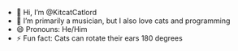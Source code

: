 - 👋 Hi, I’m @KitcatCatlord
- 👀 I’m primarily a musician, but I also love cats and programming
- 😄 Pronouns: He/Him
- ⚡ Fun fact: Cats can rotate their ears 180 degrees

<!---
KitcatCatlord/KitcatCatlord is a ✨ special ✨ repository because its `README.md` (this file) appears on your GitHub profile.
You can click the Preview link to take a look at your changes.
--->
